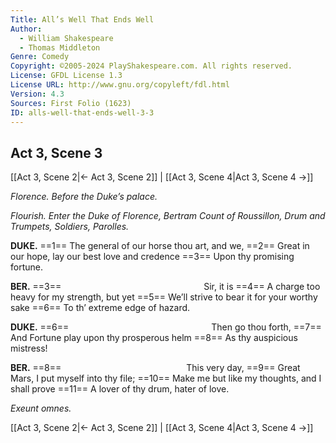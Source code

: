 ```yaml
---
Title: All’s Well That Ends Well
Author: 
  - William Shakespeare
  - Thomas Middleton
Genre: Comedy
Copyright: ©2005-2024 PlayShakespeare.com. All rights reserved.
License: GFDL License 1.3
License URL: http://www.gnu.org/copyleft/fdl.html
Version: 4.3
Sources: First Folio (1623)
ID: alls-well-that-ends-well-3-3
---
```


## Act 3, Scene 3
[[Act 3, Scene 2|← Act 3, Scene 2]] | [[Act 3, Scene 4|Act 3, Scene 4 →]]

*Florence. Before the Duke’s palace.*

*Flourish. Enter the Duke of Florence, Bertram Count of Roussillon, Drum and Trumpets, Soldiers, Parolles.*

**DUKE.**
==1== The general of our horse thou art, and we,
==2== Great in our hope, lay our best love and credence
==3== Upon thy promising fortune.

**BER.**
==3==                 Sir, it is
==4== A charge too heavy for my strength, but yet
==5== We’ll strive to bear it for your worthy sake
==6== To th’ extreme edge of hazard.

**DUKE.**
==6==                 Then go thou forth,
==7== And Fortune play upon thy prosperous helm
==8== As thy auspicious mistress!

**BER.**
==8==               This very day,
==9== Great Mars, I put myself into thy file;
==10== Make me but like my thoughts, and I shall prove
==11== A lover of thy drum, hater of love.

*Exeunt omnes.*

[[Act 3, Scene 2|← Act 3, Scene 2]] | [[Act 3, Scene 4|Act 3, Scene 4 →]]